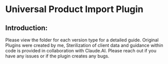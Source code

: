 # Universal Product Import Plugin

## Introduction:

Please view the folder for each version type for a detailed guide. Original Plugins were created by me, Sterilization of client data and guidance within code is provided in collaboration with Claude.AI. Please reach out if you have any issues or if the plugin creates any bugs.

